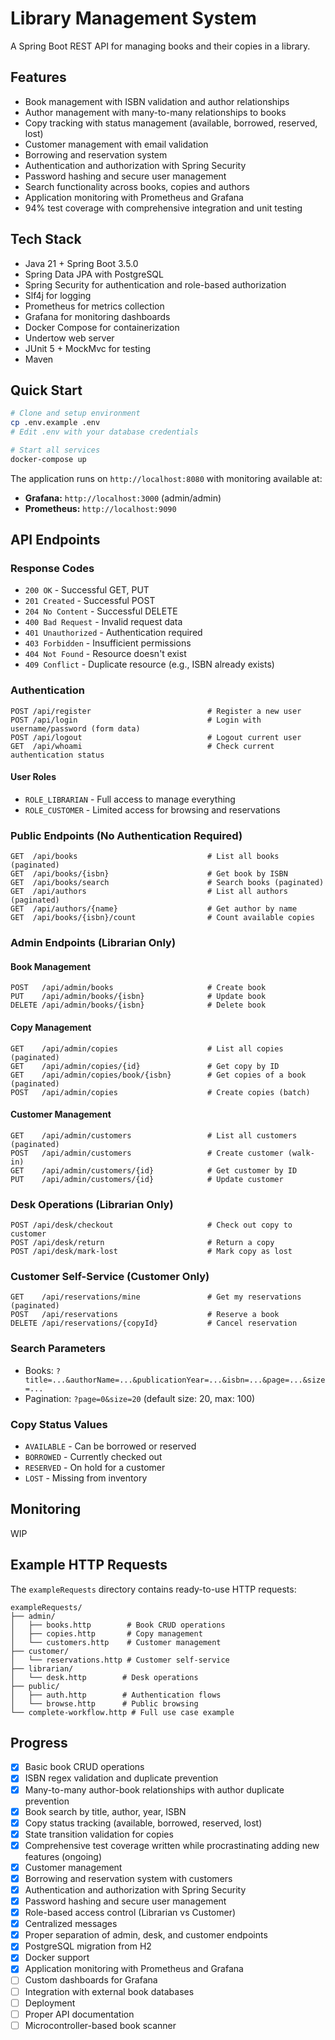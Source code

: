 # Library Management System

A Spring Boot REST API for managing books and their copies in a library.

## Features

- Book management with ISBN validation and author relationships
- Author management with many-to-many relationships to books
- Copy tracking with status management (available, borrowed, reserved, lost)
- Customer management with email validation
- Borrowing and reservation system
- Authentication and authorization with Spring Security
- Password hashing and secure user management
- Search functionality across books, copies and authors
- Application monitoring with Prometheus and Grafana
- 94% test coverage with comprehensive integration and unit testing

## Tech Stack

- Java 21 + Spring Boot 3.5.0
- Spring Data JPA with PostgreSQL
- Spring Security for authentication and role-based authorization
- Slf4j for logging
- Prometheus for metrics collection
- Grafana for monitoring dashboards
- Docker Compose for containerization
- Undertow web server
- JUnit 5 + MockMvc for testing
- Maven

## Quick Start

```bash
# Clone and setup environment
cp .env.example .env
# Edit .env with your database credentials

# Start all services
docker-compose up
```

The application runs on `http://localhost:8080` with monitoring available at:

- **Grafana:** `http://localhost:3000` (admin/admin)
- **Prometheus:** `http://localhost:9090`

## API Endpoints

### Response Codes

- `200 OK` - Successful GET, PUT
- `201 Created` - Successful POST
- `204 No Content` - Successful DELETE
- `400 Bad Request` - Invalid request data
- `401 Unauthorized` - Authentication required
- `403 Forbidden` - Insufficient permissions
- `404 Not Found` - Resource doesn't exist
- `409 Conflict` - Duplicate resource (e.g., ISBN already exists)

### Authentication

```http
POST /api/register                          # Register a new user
POST /api/login                             # Login with username/password (form data)
POST /api/logout                            # Logout current user
GET  /api/whoami                            # Check current authentication status
```

#### User Roles

- `ROLE_LIBRARIAN` - Full access to manage everything
- `ROLE_CUSTOMER` - Limited access for browsing and reservations

### Public Endpoints (No Authentication Required)

```http
GET  /api/books                             # List all books (paginated)
GET  /api/books/{isbn}                      # Get book by ISBN
GET  /api/books/search                      # Search books (paginated)
GET  /api/authors                           # List all authors (paginated)
GET  /api/authors/{name}                    # Get author by name
GET  /api/books/{isbn}/count                # Count available copies
```

### Admin Endpoints (Librarian Only)

#### Book Management

```http
POST   /api/admin/books                     # Create book
PUT    /api/admin/books/{isbn}              # Update book
DELETE /api/admin/books/{isbn}              # Delete book
```

#### Copy Management

```http
GET    /api/admin/copies                    # List all copies (paginated)
GET    /api/admin/copies/{id}               # Get copy by ID
GET    /api/admin/copies/book/{isbn}        # Get copies of a book (paginated)
POST   /api/admin/copies                    # Create copies (batch)
```

#### Customer Management

```http
GET    /api/admin/customers                 # List all customers (paginated)
POST   /api/admin/customers                 # Create customer (walk-in)
GET    /api/admin/customers/{id}            # Get customer by ID
PUT    /api/admin/customers/{id}            # Update customer
```

### Desk Operations (Librarian Only)

```http
POST /api/desk/checkout                     # Check out copy to customer
POST /api/desk/return                       # Return a copy
POST /api/desk/mark-lost                    # Mark copy as lost
```

### Customer Self-Service (Customer Only)

```http
GET    /api/reservations/mine               # Get my reservations (paginated)
POST   /api/reservations                    # Reserve a book
DELETE /api/reservations/{copyId}           # Cancel reservation
```

### Search Parameters

- Books: `?title=...&authorName=...&publicationYear=...&isbn=...&page=...&size=...`
- Pagination: `?page=0&size=20` (default size: 20, max: 100)

### Copy Status Values

- `AVAILABLE` - Can be borrowed or reserved
- `BORROWED` - Currently checked out
- `RESERVED` - On hold for a customer
- `LOST` - Missing from inventory

## Monitoring

WIP

## Example HTTP Requests

The `exampleRequests` directory contains ready-to-use HTTP requests:

```
exampleRequests/
├── admin/
│   ├── books.http        # Book CRUD operations
│   ├── copies.http       # Copy management
│   └── customers.http    # Customer management
├── customer/
│   └── reservations.http # Customer self-service
├── librarian/
│   └── desk.http        # Desk operations
├── public/
│   ├── auth.http        # Authentication flows
│   └── browse.http      # Public browsing
└── complete-workflow.http # Full use case example
```

## Progress

- [x] Basic book CRUD operations
- [x] ISBN regex validation and duplicate prevention
- [x] Many-to-many author-book relationships with author duplicate prevention
- [x] Book search by title, author, year, ISBN
- [x] Copy status tracking (available, borrowed, reserved, lost)
- [x] State transition validation for copies
- [x] Comprehensive test coverage written while procrastinating adding new features (ongoing)
- [x] Customer management
- [x] Borrowing and reservation system with customers
- [x] Authentication and authorization with Spring Security
- [x] Password hashing and secure user management
- [x] Role-based access control (Librarian vs Customer)
- [x] Centralized messages
- [x] Proper separation of admin, desk, and customer endpoints
- [x] PostgreSQL migration from H2
- [x] Docker support
- [x] Application monitoring with Prometheus and Grafana
- [ ] Custom dashboards for Grafana
- [ ] Integration with external book databases
- [ ] Deployment
- [ ] Proper API documentation
- [ ] Microcontroller-based book scanner